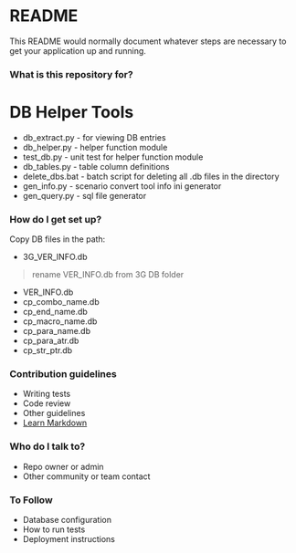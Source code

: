 # README #

This README would normally document whatever steps are necessary to get your application up and running.

### What is this repository for? ###

# DB Helper Tools #
* db_extract.py  - for viewing DB entries
* db_helper.py   - helper function module
* test_db.py     - unit test for helper function module
* db_tables.py   - table column definitions
* delete_dbs.bat - batch script for deleting all .db files in the directory
* gen_info.py    - scenario convert tool info ini generator
* gen_query.py   - sql file generator


### How do I get set up? ###

Copy DB files in the path:

* 3G_VER_INFO.db 
> rename VER_INFO.db from 3G DB folder
* VER_INFO.db
* cp_combo_name.db
* cp_end_name.db
* cp_macro_name.db
* cp_para_name.db
* cp_para_atr.db
* cp_str_ptr.db





### Contribution guidelines ###

* Writing tests
* Code review
* Other guidelines
* [Learn Markdown](https://bitbucket.org/tutorials/markdowndemo)

### Who do I talk to? ###

* Repo owner or admin
* Other community or team contact

### To Follow ###
* Database configuration
* How to run tests
* Deployment instructions